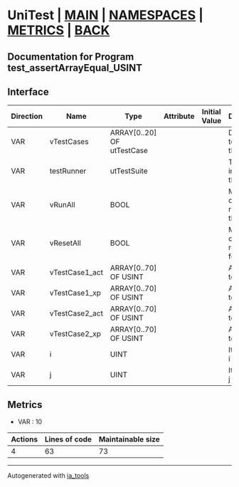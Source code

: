 # UniTest | [MAIN] | [NAMESPACES] | [METRICS] | [BACK]  

## Documentation for Program test_assertArrayEqual_USINT  

## Interface  

| Direction | Name | Type | Attribute | Initial Value | Documentation |
| --------- | ---- | ---- | --------- | ------------- | ------------- |
| VAR | vTestCases | ARRAY[0..20] OF utTestCase |  |  | Definition of all test cases for this POU |  
| VAR | testRunner | utTestSuite |  |  | Test Suite fb instance to run the tests |  
| VAR | vRunAll | BOOL |  |  | Manual command to run all tests for this POU |  
| VAR | vResetAll | BOOL |  |  | Manual command to reset all tests for this POU |  
| VAR | vTestCase1_act | ARRAY[0..70] OF USINT |  |  | Array data 1 of test case 1 |  
| VAR | vTestCase1_xp | ARRAY[0..70] OF USINT |  |  | Array data 2 of test case 1 |  
| VAR | vTestCase2_act | ARRAY[0..70] OF USINT |  |  | Array data 3 of test case 2 |  
| VAR | vTestCase2_xp | ARRAY[0..70] OF USINT |  |  | Array data 4 of test case 2 |  
| VAR | i | UINT |  |  | Iterator variable i |  
| VAR | j | UINT |  |  | Iterator variable j |  


## Metrics  

- VAR : 10

| Actions | Lines of code | Maintainable size |
| ------- | ------------- | ----------------- |
| 4 | 63 | 73 |

---
Autogenerated with [ia_tools](https://github.com/tkucic/ia_tools)  

[MAIN]: ../../../../index.md
[NAMESPACES]: ../../nsList.md
[METRICS]: ../../../metrics.md
[BACK]: ../nsMain.md
